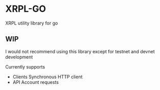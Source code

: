 # XRPL-GO
XRPL utility library for go

## WIP
I would not recommend using this library except for testnet and devnet development

Currently supports
  - Clients
    Synchronous HTTP client
  - API
    Account requests
